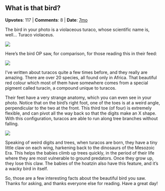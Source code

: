 ## What is that bird?
    
**Upvotes**: 117 | **Comments**: 8 | **Date**: [7mo](https://www.quora.com/What-is-that-bird-2/answer/Gary-Meaney)

The bird in your photo is a violaceous turaco, whose scientific name is, well… Turaco violaceus.

![](https://qph.fs.quoracdn.net/main-qimg-ade437e321e2927d0420c972e87c3a25-lq)

Here’s the bird OP saw, for comparison, for those reading this in their feed:

![](https://qph.fs.quoracdn.net/main-qimg-12a7bb154337864910f643d9a8d28387-pjlq)

I’ve written about turacos quite a few times before, and they really are amazing. There are over 20 species, all found only in Africa. That beautiful red colour which most of them have somewhere comes from a special pigment called turacin, a compound unique to turacos.

Their feet have a very strange anatomy, which you can even see in your photo. Notice that on the bird’s right foot, one of the toes is at a weird angle, perpendicular to the two at the front. This third toe (of four) is extremely flexible, and can pivot all the way back so that the digits make an X shape. With this configuration, turacos are able to run along tree branches without falling.

![](https://qph.fs.quoracdn.net/main-qimg-e4ca36294a194fb7c189a7cc7ed8391a-pjlq)

Speaking of weird digits and trees, when turacos are born, they have a tiny little claw on each wing, harkening back to the dinosaurs of the Mesozoic Era. This helps the babies climb up trees quickly, in the period of their life where they are most vulnerable to ground predators. Once they grow up, they lose this claw. The babies of the hoatzin also have this feature, and it’s a wacky bird in itself.

So, those are a few interesting facts about the beautiful bird you saw. Thanks for asking, and thanks everyone else for reading. Have a great day!

